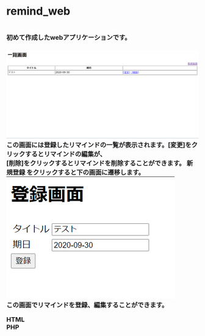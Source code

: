 <h1>remind_web<h1>
<h3>初めて作成したwebアプリケーションです。<h3>
<p>
<img src="images/reminder_index.png" alt="一覧画面" title="一覧ページ"><br>
この画面には登録したリマインドの一覧が表示されます。[変更]をクリックするとリマインドの編集が、<br>
[削除]をクリックするとリマインドを削除することができます。
新規登録 をクリックすると下の画面に遷移します。<br>
<img src="images/reminder_edit.png" alt="登録画面" title="登録ページ"><br>
この画面でリマインドを登録、編集することができます。
</p>
<p>HTML<br>PHP</p>
